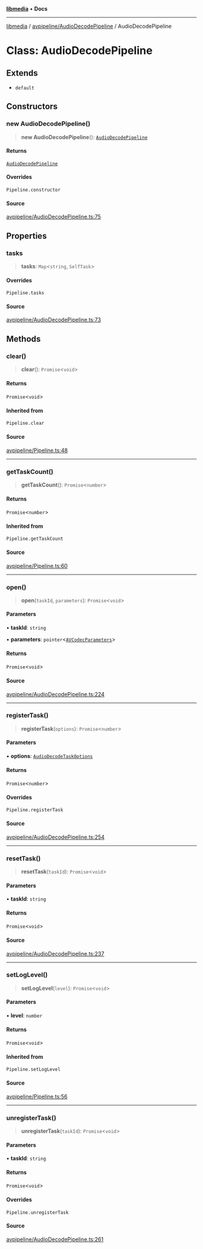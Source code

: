 [**libmedia**](../../../README.md) • **Docs**

***

[libmedia](../../../README.md) / [avpipeline/AudioDecodePipeline](../README.md) / AudioDecodePipeline

# Class: AudioDecodePipeline

## Extends

- `default`

## Constructors

### new AudioDecodePipeline()

> **new AudioDecodePipeline**(): [`AudioDecodePipeline`](AudioDecodePipeline.md)

#### Returns

[`AudioDecodePipeline`](AudioDecodePipeline.md)

#### Overrides

`Pipeline.constructor`

#### Source

[avpipeline/AudioDecodePipeline.ts:75](https://github.com/zhaohappy/libmedia/blob/83708827f1f74f03ced670ca9bc2d9d1e5e5366a/src/avpipeline/AudioDecodePipeline.ts#L75)

## Properties

### tasks

> **tasks**: `Map`\<`string`, `SelfTask`\>

#### Overrides

`Pipeline.tasks`

#### Source

[avpipeline/AudioDecodePipeline.ts:73](https://github.com/zhaohappy/libmedia/blob/83708827f1f74f03ced670ca9bc2d9d1e5e5366a/src/avpipeline/AudioDecodePipeline.ts#L73)

## Methods

### clear()

> **clear**(): `Promise`\<`void`\>

#### Returns

`Promise`\<`void`\>

#### Inherited from

`Pipeline.clear`

#### Source

[avpipeline/Pipeline.ts:48](https://github.com/zhaohappy/libmedia/blob/83708827f1f74f03ced670ca9bc2d9d1e5e5366a/src/avpipeline/Pipeline.ts#L48)

***

### getTaskCount()

> **getTaskCount**(): `Promise`\<`number`\>

#### Returns

`Promise`\<`number`\>

#### Inherited from

`Pipeline.getTaskCount`

#### Source

[avpipeline/Pipeline.ts:60](https://github.com/zhaohappy/libmedia/blob/83708827f1f74f03ced670ca9bc2d9d1e5e5366a/src/avpipeline/Pipeline.ts#L60)

***

### open()

> **open**(`taskId`, `parameters`): `Promise`\<`void`\>

#### Parameters

• **taskId**: `string`

• **parameters**: `pointer`\<[`AVCodecParameters`](../../../avutil/struct/avcodecparameters/classes/AVCodecParameters.md)\>

#### Returns

`Promise`\<`void`\>

#### Source

[avpipeline/AudioDecodePipeline.ts:224](https://github.com/zhaohappy/libmedia/blob/83708827f1f74f03ced670ca9bc2d9d1e5e5366a/src/avpipeline/AudioDecodePipeline.ts#L224)

***

### registerTask()

> **registerTask**(`options`): `Promise`\<`number`\>

#### Parameters

• **options**: [`AudioDecodeTaskOptions`](../interfaces/AudioDecodeTaskOptions.md)

#### Returns

`Promise`\<`number`\>

#### Overrides

`Pipeline.registerTask`

#### Source

[avpipeline/AudioDecodePipeline.ts:254](https://github.com/zhaohappy/libmedia/blob/83708827f1f74f03ced670ca9bc2d9d1e5e5366a/src/avpipeline/AudioDecodePipeline.ts#L254)

***

### resetTask()

> **resetTask**(`taskId`): `Promise`\<`void`\>

#### Parameters

• **taskId**: `string`

#### Returns

`Promise`\<`void`\>

#### Source

[avpipeline/AudioDecodePipeline.ts:237](https://github.com/zhaohappy/libmedia/blob/83708827f1f74f03ced670ca9bc2d9d1e5e5366a/src/avpipeline/AudioDecodePipeline.ts#L237)

***

### setLogLevel()

> **setLogLevel**(`level`): `Promise`\<`void`\>

#### Parameters

• **level**: `number`

#### Returns

`Promise`\<`void`\>

#### Inherited from

`Pipeline.setLogLevel`

#### Source

[avpipeline/Pipeline.ts:56](https://github.com/zhaohappy/libmedia/blob/83708827f1f74f03ced670ca9bc2d9d1e5e5366a/src/avpipeline/Pipeline.ts#L56)

***

### unregisterTask()

> **unregisterTask**(`taskId`): `Promise`\<`void`\>

#### Parameters

• **taskId**: `string`

#### Returns

`Promise`\<`void`\>

#### Overrides

`Pipeline.unregisterTask`

#### Source

[avpipeline/AudioDecodePipeline.ts:261](https://github.com/zhaohappy/libmedia/blob/83708827f1f74f03ced670ca9bc2d9d1e5e5366a/src/avpipeline/AudioDecodePipeline.ts#L261)
